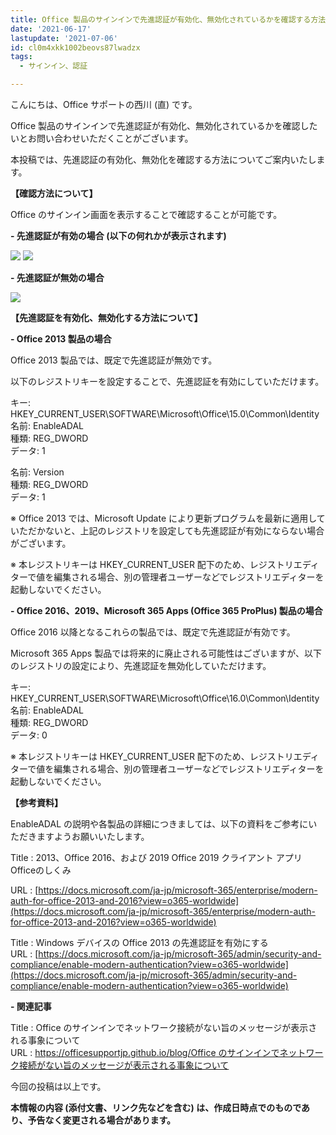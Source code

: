 ```yaml
---
title: Office 製品のサインインで先進認証が有効化、無効化されているかを確認する方法について
date: '2021-06-17'
lastupdate: '2021-07-06'
id: cl0m4xkk1002beovs87lwadzx
tags:
  - サインイン、認証

---
```


こんにちは、Office サポートの西川 (直) です。  
  
Office 製品のサインインで先進認証が有効化、無効化されているかを確認したいとお問い合わせいただくことがございます。

本投稿では、先進認証の有効化、無効化を確認する方法についてご案内いたします。

**【確認方法について】**

Office のサインイン画面を表示することで確認することが可能です。

**\- 先進認証が有効の場合 (以下の何れかが表示されます)**

![](image1.png)
![](image2.png)

**\- 先進認証が無効の場合**

![](image3.png)

**【先進認証を有効化、無効化する方法について】**

**\- Office 2013 製品の場合**

Office 2013 製品では、既定で先進認証が無効です。

以下のレジストリキーを設定することで、先進認証を有効にしていただけます。

キー: HKEY\_CURRENT\_USER\\SOFTWARE\\Microsoft\\Office\\15.0\\Common\\Identity  
名前: EnableADAL  
種類: REG\_DWORD  
データ: 1

名前: Version  
種類: REG\_DWORD  
データ: 1

※ Office 2013 では、Microsoft Update により更新プログラムを最新に適用していただかないと、上記のレジストリを設定しても先進認証が有効にならない場合がございます。

※ 本レジストリキーは HKEY\_CURRENT\_USER 配下のため、レジストリエディターで値を編集される場合、別の管理者ユーザーなどでレジストリエディターを起動しないでください。

**\- Office 2016、2019、Microsoft 365 Apps (Office 365 ProPlus) 製品の場合**

Office 2016 以降となるこれらの製品では、既定で先進認証が有効です。

Microsoft 365 Apps 製品では将来的に廃止される可能性はございますが、以下のレジストリの設定により、先進認証を無効化していただけます。

キー: HKEY\_CURRENT\_USER\\SOFTWARE\\Microsoft\\Office\\16.0\\Common\\Identity  
名前: EnableADAL  
種類: REG\_DWORD  
データ: 0

※ 本レジストリキーは HKEY\_CURRENT\_USER 配下のため、レジストリエディターで値を編集される場合、別の管理者ユーザーなどでレジストリエディターを起動しないでください。

**【参考資料】**

EnableADAL の説明や各製品の詳細につきましては、以下の資料をご参考にいただきますようお願いいたします。

Title : 2013、Office 2016、および 2019 Office 2019 クライアント アプリOfficeのしくみ

URL : [https://docs.microsoft.com/ja-jp/microsoft-365/enterprise/modern-auth-for-office-2013-and-2016?view=o365-worldwide](https://docs.microsoft.com/ja-jp/microsoft-365/enterprise/modern-auth-for-office-2013-and-2016?view=o365-worldwide)

Title : Windows デバイスの Office 2013 の先進認証を有効にする[](https://docs.microsoft.com/ja-jp/microsoft-365/enterprise/modern-auth-for-office-2013-and-2016?view=o365-worldwide)  
URL : [https://docs.microsoft.com/ja-jp/microsoft-365/admin/security-and-compliance/enable-modern-authentication?view=o365-worldwide](https://docs.microsoft.com/ja-jp/microsoft-365/admin/security-and-compliance/enable-modern-authentication?view=o365-worldwide)

**\- 関連記事**  
  
Title : Office のサインインでネットワーク接続がない旨のメッセージが表示される事象について  
URL : [https://officesupportjp.github.io/blog/Office のサインインでネットワーク接続がない旨のメッセージが表示される事象について](https://officesupportjp.github.io/blog/Office%20%E3%81%AE%E3%82%B5%E3%82%A4%E3%83%B3%E3%82%A4%E3%83%B3%E3%81%A7%E3%83%8D%E3%83%83%E3%83%88%E3%83%AF%E3%83%BC%E3%82%AF%E6%8E%A5%E7%B6%9A%E3%81%8C%E3%81%AA%E3%81%84%E6%97%A8%E3%81%AE%E3%83%A1%E3%83%83%E3%82%BB%E3%83%BC%E3%82%B8%E3%81%8C%E8%A1%A8%E7%A4%BA%E3%81%95%E3%82%8C%E3%82%8B%E4%BA%8B%E8%B1%A1%E3%81%AB%E3%81%A4%E3%81%84%E3%81%A6/)

  

今回の投稿は以上です。

**本情報の内容 (添付文書、リンク先などを含む) は、作成日時点でのものであり、予告なく変更される場合があります。**
